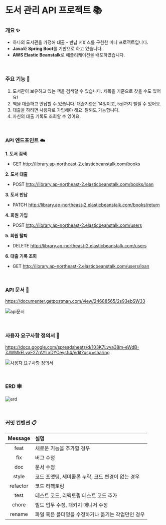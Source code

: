 # 도서 관리 API 프로젝트 📚

### 개요 ✨
- 하나의 도서관을 가정해 대출 - 반납 서비스를 구현한 미니 프로젝트입니다.
- **Java**와 **Spring Boot**를 기반으로 하고 있습니다.
- **AWS Elastic Beanstalk**로 애플리케이션을 배포하였습니다.

<br/>

### 주요 기능 🤖
1. 도서관이 보유하고 있는 책을 검색할 수 있습니다. 제목을 기준으로 찾을 수도 있어요!
2. 책을 대출하고 반납할 수 있습니다. 대출기한은 14일이고, 5권까지 빌릴 수 있어요.
3. 대출을 하려면 사용자로 가입해야 해요. 탈퇴도 가능합니다.
4. 자신의 대출 기록도 조회할 수 있어요.

<br/>

### API 엔드포인트 ☁️
**1. 도서 검색**
- GET http://library.ap-northeast-2.elasticbeanstalk.com/books

**2. 도서 대출**
- POST http://library.ap-northeast-2.elasticbeanstalk.com/books/loan

**3. 도서 반납**
- PATCH http://library.ap-northeast-2.elasticbeanstalk.com/books/return

**4. 회원 가입**
- POST http://library.ap-northeast-2.elasticbeanstalk.com/users

**5. 회원 탈퇴**
- DELETE http://library.ap-northeast-2.elasticbeanstalk.com/users

**6. 대출 기록 조회**
- GET http://library.ap-northeast-2.elasticbeanstalk.com/users/loan

<br/>

### API 문서 📮
https://documenter.getpostman.com/view/24688565/2s93ebSW33

![api문서](https://user-images.githubusercontent.com/129481038/238102771-9b905b46-bc98-4274-893b-eafe7e8629a1.PNG)

<br/>

### 사용자 요구사항 정의서 🛒
https://docs.google.com/spreadsheets/d/103K7Lyva38m-eWdB-7JWMkELyaF2ZrAYLxDYCeysfi4/edit?usp=sharing

![사용자 요구사항 정의서](https://user-images.githubusercontent.com/129481038/238102796-7e6ab131-17ca-4878-8164-40b2f460f806.PNG)

<br/>

### ERD 🕸️

![erd](https://user-images.githubusercontent.com/129481038/238102798-37d7ab92-4346-416a-9e74-42dea73d1b11.PNG)

<br/>

### 커밋 컨벤션 📋
|  Message  | 	설명                           |
|:---------:|:------------------------------|
|   feat	   | 새로운 기능을 추가할 경우                |
|   fix	    | 버그 수정                         |
|   doc	    | 문서 수정                         |
|  style	   | 코드 포맷팅, 세미콜론 누락, 코드 변경이 없는 경우 |
| refactor	 | 코드 리펙토링                       |
|   test	   | 테스트 코드, 리펙토링 테스트 코드 추가        |
|  chore	   | 빌드 업무 수정, 패키지 매니저 수정          |
|  rename	  | 파일 혹은 폴더명을 수정하거나 옮기는 작업만인 경우  |

